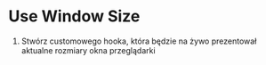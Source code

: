 # Use Window Size

1. Stwórz customowego hooka, która będzie na żywo prezentował aktualne rozmiary okna przeglądarki

